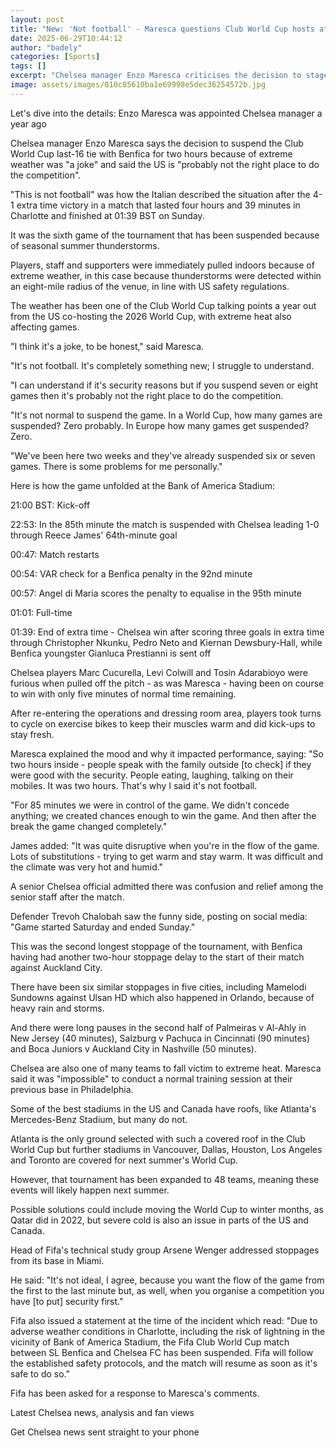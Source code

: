```yaml
---
layout: post
title: "New: 'Not football' - Maresca questions Club World Cup hosts after 'joke' delay"
date: 2025-06-29T10:44:12
author: "badely"
categories: [Sports]
tags: []
excerpt: "Chelsea manager Enzo Maresca criticises the decision to stage the Club World Cup in the US following a two-hour weather delay during their win over Be"
image: assets/images/010c85610ba1e69998e5dec36254572b.jpg
---
```


Let's dive into the details: Enzo Maresca was appointed Chelsea manager a year ago

Chelsea manager Enzo Maresca says the decision to suspend the Club World Cup last-16 tie with Benfica for two hours because of extreme weather was "a joke" and said the US is "probably not the right place to do the competition".

"This is not football" was how the Italian described the situation after the 4-1 extra time victory in a match that lasted four hours and 39 minutes in Charlotte and finished at 01:39 BST on Sunday.

It was the sixth game of the tournament that has been suspended because of seasonal summer thunderstorms.

Players, staff and supporters were immediately pulled indoors because of extreme weather, in this case because thunderstorms were detected within an eight-mile radius of the venue, in line with US safety regulations.

The weather has been one of the Club World Cup talking points a year out from the US co-hosting the 2026 World Cup, with extreme heat also affecting games.

"I think it's a joke, to be honest," said Maresca.

"It's not football. It's completely something new; I struggle to understand.

"I can understand if it's security reasons but if you suspend seven or eight games then it's probably not the right place to do the competition.

"It's not normal to suspend the game. In a World Cup, how many games are suspended? Zero probably. In Europe how many games get suspended? Zero.

"We've been here two weeks and they've already suspended six or seven games. There is some problems for me personally."

Here is how the game unfolded at the Bank of America Stadium:

21:00 BST: Kick-off

22:53: In the 85th minute the match is suspended with Chelsea leading 1-0 through Reece James' 64th-minute goal

00:47: Match restarts 

00:54: VAR check for a Benfica penalty in the 92nd minute

00:57: Angel di Maria scores the penalty to equalise in the 95th minute

01:01: Full-time

01:39: End of extra time - Chelsea win after scoring three goals in extra time through Christopher Nkunku, Pedro Neto and Kiernan Dewsbury-Hall, while Benfica youngster Gianluca Prestianni is sent off

Chelsea players Marc Cucurella, Levi Colwill and Tosin Adarabioyo were furious when pulled off the pitch - as was Maresca - having been on course to win with only five minutes of normal time remaining.

After re-entering the operations and dressing room area, players took turns to cycle on exercise bikes to keep their muscles warm and did kick-ups to stay fresh.

Maresca explained the mood and why it impacted performance, saying: "So two hours inside - people speak with the family outside [to check] if they were good with the security. People eating, laughing, talking on their mobiles. It was two hours. That's why I said it's not football.

"For 85 minutes we were in control of the game. We didn't concede anything; we created chances enough to win the game. And then after the break the game changed completely."

James added: "It was quite disruptive when you're in the flow of the game. Lots of substitutions - trying to get warm and stay warm. It was difficult and the climate was very hot and humid."

A senior Chelsea official admitted there was confusion and relief among the senior staff after the match.

Defender Trevoh Chalobah saw the funny side, posting on social media: "Game started Saturday and ended Sunday."

This was the second longest stoppage of the tournament, with Benfica having had another two-hour stoppage delay to the start of their match against Auckland City. 

There have been six similar stoppages in five cities, including Mamelodi Sundowns against Ulsan HD which also happened in Orlando, because of heavy rain and storms.

And there were long pauses in the second half of Palmeiras v Al-Ahly in New Jersey (40 minutes), Salzburg v Pachuca in Cincinnati (90 minutes) and Boca Juniors v Auckland City in Nashville (50 minutes). 

Chelsea are also one of many teams to fall victim to extreme heat. Maresca said it was "impossible" to conduct a normal training session at their previous base in Philadelphia.

Some of the best stadiums in the US and Canada have roofs, like Atlanta's Mercedes-Benz Stadium, but many do not.

Atlanta is the only ground selected with such a covered roof in the Club World Cup but further stadiums in Vancouver, Dallas, Houston, Los Angeles and Toronto are covered for next summer's World Cup.

However, that tournament has been expanded to 48 teams, meaning these events will likely happen next summer.

Possible solutions could include moving the World Cup to winter months, as Qatar did in 2022, but severe cold is also an issue in parts of the US and Canada.

Head of Fifa's technical study group Arsene Wenger addressed stoppages from its base in Miami.

He said: "It's not ideal, I agree, because you want the flow of the game from the first to the last minute but, as well, when you organise a competition you have [to put] security first."

Fifa also issued a statement at the time of the incident which read: "Due to adverse weather conditions in Charlotte, including the risk of lightning in the vicinity of Bank of America Stadium, the Fifa Club World Cup match between SL Benfica and Chelsea FC has been suspended. Fifa will follow the established safety protocols, and the match will resume as soon as it's safe to do so."

Fifa has been asked for a response to Maresca's comments.

Latest Chelsea news, analysis and fan views

Get Chelsea news sent straight to your phone

